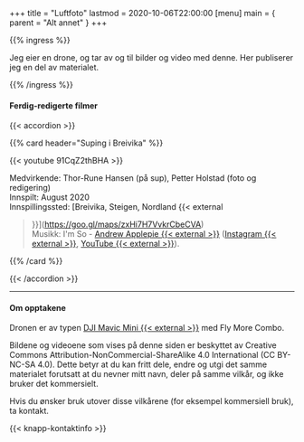+++
title = "Luftfoto"
lastmod = 2020-10-06T22:00:00
[menu]
main = { parent = "Alt annet" }
+++

{{% ingress %}}

Jeg eier en drone, og tar av og til bilder og video med denne. Her publiserer jeg en del av
materialet.

{{% /ingress %}}

#### Ferdig-redigerte filmer

{{< accordion >}}

{{% card header="Suping i Breivika" %}}

{{< youtube 91CqZ2thBHA >}}

Medvirkende: Thor-Rune Hansen (på sup), Petter Holstad (foto og redigering)  
Innspilt: August 2020  
Innspillingssted: [Breivika, Steigen, Nordland {{< external
>}}](https://goo.gl/maps/zxHi7H7VvkrCbeCVA)  
Musikk: I'm So - 
[Andrew Applepie {{< external >}}](https://www.andrewapplepie.com/#contact)
([Instagram {{< external >}}](https://www.instagram.com/andrew_applepie/),
[YouTube {{< external >}}](https://www.youtube.com/andrewapplepie)).

{{% /card %}}

{{< /accordion >}}

---

#### Om opptakene

Dronen er av typen [DJI Mavic Mini {{< external >}}](https://www.dji.com/no/mavic-mini) med Fly More
Combo.

Bildene og videoene som vises på denne siden er beskyttet av Creative Commons
Attribution-NonCommercial-ShareAlike 4.0 International (CC BY-NC-SA 4.0). Dette betyr at du kan
fritt dele, endre og utgi det samme materialet forutsatt at du nevner mitt navn, deler på samme
vilkår, og ikke bruker det kommersielt.

Hvis du ønsker bruk utover disse vilkårene (for eksempel kommersiell bruk), ta kontakt.

{{< knapp-kontaktinfo >}}
